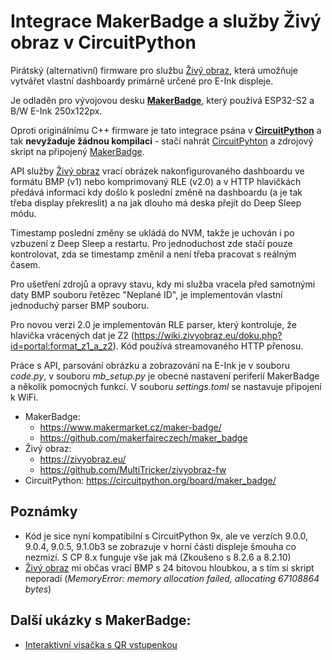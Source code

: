 # Integrace MakerBadge a služby Živý obraz v CircuitPython

Pirátský (alternativní) firmware pro službu [Živý obraz](https://zivyobraz.eu/), která umožňuje vytvářet vlastní dashboardy primárně určené pro E-Ink displeje.

Je odladěn pro vývojovou desku [**MakerBadge**](https://www.makermarket.cz/maker-badge/), který používá ESP32-S2 a B/W E-Ink 250x122px.

Oproti originálnímu C++ firmware je tato integrace psána v [**CircuitPython**](https://circuitpython.org/) a tak **nevyžaduje žádnou kompilaci** - stačí nahrát [CircuitPyhton](https://circuitpython.org/board/maker_badge/) a zdrojový skript na připojený [MakerBadge](https://www.makermarket.cz/maker-badge/).

API služby [Živý obraz](https://zivyobraz.eu/) vrací obrázek nakonfigurovaného dashboardu ve formátu BMP (v1) nebo komprimovaný RLE (v2.0) a v HTTP hlavičkách předává informaci kdy došlo k poslední změně na dashboardu (a je tak třeba display překreslit) a na jak dlouho má deska přejít do Deep Sleep módu.

Timestamp poslední změny se ukládá do NVM, takže je uchován i po vzbuzení z Deep Sleep a restartu. Pro jednoduchost zde stačí pouze kontrolovat, zda se timestamp změnil a není třeba pracovat s reálným časem.

Pro ušetření zdrojů a opravy stavu, kdy mi služba vracela před samotnými daty BMP souboru řetězec "Neplané ID", je implementován vlastní jednoduchý parser BMP souboru.

Pro novou verzi 2.0 je implementován RLE parser, který kontroluje, že hlavička vrácených dat je Z2 (https://wiki.zivyobraz.eu/doku.php?id=portal:format_z1_a_z2). Kód používá streamovaného HTTP přenosu.

Práce s API, parsování obrázku a zobrazování na E-Ink je v souboru *code.py*, v souboru *mb_setup.py* je obecné nastavení periferií MakerBadge a několik pomocných funkcí. V souboru *settings.toml* se nastavuje připojení k WiFi.

- MakerBadge:
  - https://www.makermarket.cz/maker-badge/
  - https://github.com/makerfaireczech/maker_badge
- Živý obraz:
  - https://zivyobraz.eu/
  - https://github.com/MultiTricker/zivyobraz-fw
- CircuitPython: https://circuitpython.org/board/maker_badge/

## Poznámky
- Kód je sice nyní kompatibilní s CircuitPython 9x, ale ve verzích 9.0.0, 9.0.4, 9.0.5, 9.1.0b3 se zobrazuje v horní části displeje šmouha co nezmizí. S CP 8.x funguje vše jak má (Zkoušeno s 8.2.6 a 8.2.10)
- [Živý obraz](https://zivyobraz.eu/) mi občas vrací BMP s 24 bitovou hloubkou, a s tím si skript neporadí (*MemoryError: memory allocation failed, allocating 67108864 bytes*)

## Další ukázky s MakerBadge:
- [Interaktivní visačka s QR vstupenkou](https://github.com/MakerClassCZ/Events/tree/main/2023-09-15-PyconCZ/badge)
